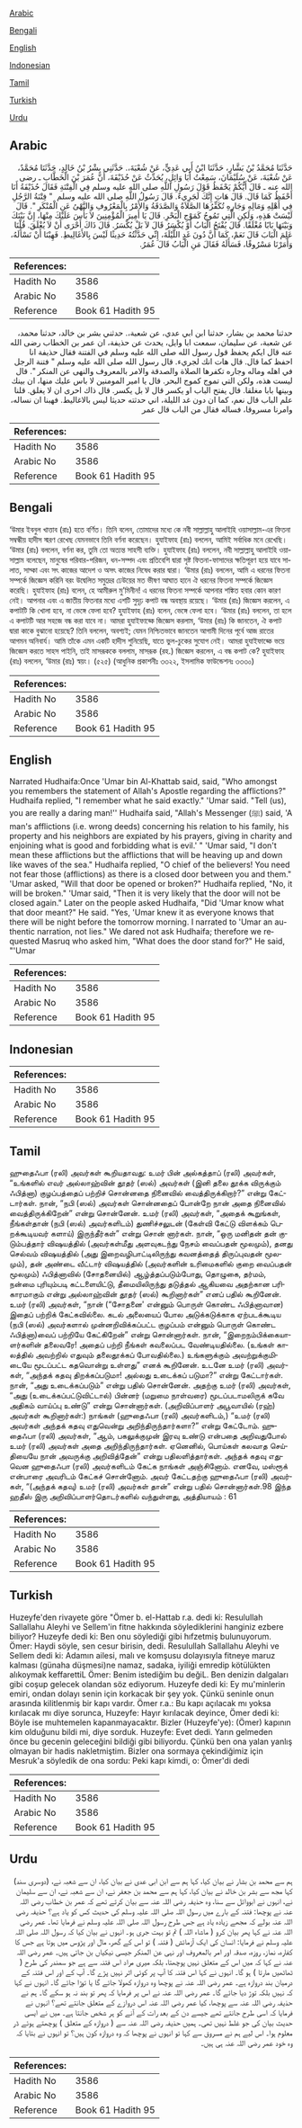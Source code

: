 [Arabic](#arabic)

[Bengali](#bengali)

[English](#english)

[Indonesian](#indonesian)

[Tamil](#tamil)

[Turkish](#turkish)

[Urdu](#urdu)

## Arabic


<div dir="rtl" lang="ar" style={{fontSize:'larger',backgroundColor:'#f8f9fa',padding:20}}>
حَدَّثَنَا مُحَمَّدُ بْنُ بَشَّارٍ، حَدَّثَنَا ابْنُ أَبِي عَدِيٍّ، عَنْ شُعْبَةَ،‏.‏ حَدَّثَنِي بِشْرُ بْنُ خَالِدٍ، حَدَّثَنَا مُحَمَّدٌ، عَنْ شُعْبَةَ، عَنْ سُلَيْمَانَ، سَمِعْتُ أَبَا وَائِلٍ، يُحَدِّثُ عَنْ حُذَيْفَةَ، أَنَّ عُمَرَ بْنَ الْخَطَّابِ ـ رضى الله عنه ـ قَالَ أَيُّكُمْ يَحْفَظُ قَوْلَ رَسُولِ اللَّهِ صلى الله عليه وسلم فِي الْفِتْنَةِ فَقَالَ حُذَيْفَةُ أَنَا أَحْفَظُ كَمَا قَالَ‏.‏ قَالَ هَاتِ إِنَّكَ لَجَرِيءٌ‏.‏ قَالَ رَسُولُ اللَّهِ صلى الله عليه وسلم ‏ "‏ فِتْنَةُ الرَّجُلِ فِي أَهْلِهِ وَمَالِهِ وَجَارِهِ تُكَفِّرُهَا الصَّلاَةُ وَالصَّدَقَةُ وَالأَمْرُ بِالْمَعْرُوفِ وَالنَّهْىُ عَنِ الْمُنْكَرِ ‏"‏‏.‏ قَالَ لَيْسَتْ هَذِهِ، وَلَكِنِ الَّتِي تَمُوجُ كَمَوْجِ الْبَحْرِ‏.‏ قَالَ يَا أَمِيرَ الْمُؤْمِنِينَ لاَ بَأْسَ عَلَيْكَ مِنْهَا، إِنَّ بَيْنَكَ وَبَيْنَهَا بَابًا مُغْلَقًا‏.‏ قَالَ يُفْتَحُ الْبَابُ أَوْ يُكْسَرُ قَالَ لاَ بَلْ يُكْسَرُ‏.‏ قَالَ ذَاكَ أَحْرَى أَنْ لاَ يُغْلَقَ‏.‏ قُلْنَا عَلِمَ الْبَابَ قَالَ نَعَمْ، كَمَا أَنَّ دُونَ غَدٍ اللَّيْلَةَ، إِنِّي حَدَّثْتُهُ حَدِيثًا لَيْسَ بِالأَغَالِيطِ‏.‏ فَهِبْنَا أَنْ نَسْأَلَهُ، وَأَمَرْنَا مَسْرُوقًا، فَسَأَلَهُ فَقَالَ مَنِ الْبَابُ قَالَ عُمَرُ‏.‏
</div>
<div style={{backgroundColor:'#f8f9fa',padding:20, marginBottom: 10}}><table> <thead> <tr> <th>References:</th> <th></th> </tr> </thead> <tbody><tr><td>Hadith No</td><td>3586</td></tr><tr><td>Arabic No</td><td>3586</td></tr><tr><td>Reference</td><td>Book 61 Hadith 95</td></tr></tbody></table></div>


<div dir="rtl" lang="ar" style={{fontSize:'larger',backgroundColor:'#f8f9fa',padding:20}}>
حدثنا محمد بن بشار، حدثنا ابن ابي عدي، عن شعبة،. حدثني بشر بن خالد، حدثنا محمد، عن شعبة، عن سليمان، سمعت ابا وايل، يحدث عن حذيفة، ان عمر بن الخطاب رضى الله عنه قال ايكم يحفظ قول رسول الله صلى الله عليه وسلم في الفتنة فقال حذيفة انا احفظ كما قال. قال هات انك لجريء. قال رسول الله صلى الله عليه وسلم " فتنة الرجل في اهله وماله وجاره تكفرها الصلاة والصدقة والامر بالمعروف والنهى عن المنكر ". قال ليست هذه، ولكن التي تموج كموج البحر. قال يا امير المومنين لا باس عليك منها، ان بينك وبينها بابا مغلقا. قال يفتح الباب او يكسر قال لا بل يكسر. قال ذاك احرى ان لا يغلق. قلنا علم الباب قال نعم، كما ان دون غد الليلة، اني حدثته حديثا ليس بالاغاليط. فهبنا ان نساله، وامرنا مسروقا، فساله فقال من الباب قال عمر
</div>
<div style={{backgroundColor:'#f8f9fa',padding:20, marginBottom: 10}}><table> <thead> <tr> <th>References:</th> <th></th> </tr> </thead> <tbody><tr><td>Hadith No</td><td>3586</td></tr><tr><td>Arabic No</td><td>3586</td></tr><tr><td>Reference</td><td>Book 61 Hadith 95</td></tr></tbody></table></div>

## Bengali


<div dir="ltr" lang="bn" style={{fontSize:'larger',backgroundColor:'#f8f9fa',padding:20}}>
‘উমার ইবনুল খাত্তাব (রাঃ) হতে বর্ণিত। তিনি বলেন, তোমাদের মধ্যে কে নবী সাল্লাল্লাহু আলাইহি ওয়াসাল্লাম-এর ফিতনা সম্বন্ধীয় হাদীস স্মরণ রেখেছ যেমনভাবে তিনি বর্ণনা করেছেন। হুযাইফাহ (রাঃ) বললেন, আমিই সর্বাধিক মনে রেখেছি। ‘উমার (রাঃ) বললেন, বর্ণনা কর, তুমি তো অত্যন্ত সাহসী ব্যক্তি। হুযাইফাহ (রাঃ) বললেন, নবী সাল্লাল্লাহু আলাইহি ওয়াসাল্লাম বলেছেন, মানুষের পরিবার-পরিজন, ধন-সম্পদ এবং প্রতিবেশি দ্বারা সৃষ্ট ফিতনা-ফাসাদের ক্ষতিপূরণ হয়ে যাবে সালাত, সাদ্কা এবং সৎ কাজের আদেশ ও অসৎ কাজের নিষেধ করার দ্বারা। ‘উমার (রাঃ) বললেন, আমি এ ধরনের ফিতনা সম্পর্কে জিজ্ঞেস করিনি বরং উদ্বেলিত সমুদ্রের ঢেউয়ের মত ভীষণ আঘাত হানে ঐ ধরনের ফিতনা সম্পর্কে জিজ্ঞেস করেছি। হুযাইফাহ (রাঃ) বলেন, হে আমীরুল মু’মিনীন! এ ধরনের ফিতনা সম্পর্কে আপনার শঙ্কিত হবার কোন কারণ নেই। আপনার এবং এ জাতীয় ফিতনার মধ্যে এশটি সুদৃঢ় কপাট বন্ধ অবস্থায় রয়েছে। ‘উমার (রাঃ) জিজ্ঞেস করলেন, এ কপাটটি কি খোলা হবে, না ভেঙ্গে ফেলা হবে? হুযাইফাহ (রাঃ) বলেন, ভেঙ্গে ফেলা হবে। ‘উমার (রাঃ) বললেন, তা হলে এ কপাটটি আর সহজে বন্ধ করা যাবে না। আমরা হুযাইফাহ্কে জিজ্ঞেস করলাম, ‘উমার (রাঃ) কি জানতেন, ঐ কপাট দ্বারা কাকে বুঝানো হয়েছে? তিনি বললেন, অবশ্যই; যেমন নিশ্চিতভাবে জানতেন আগামী দিনের পূর্বে আজ রাতের আগমন অনিবার্য। আমি তাঁকে এমন একটি হাদীস শুনিয়েছি, যাতে ভুল-চুকের সুযোগ নেই। আমরা হুযাইফাহ্কে ভয়ে জিজ্ঞেস করতে সাহস পাইনি, তাই মাসরূককে বললাম, মাসরূক (রহ.) জিজ্ঞেস করলেন, এ বন্ধ কপাট কে? হুযাইফাহ (রাঃ) বললেন, ‘উমার (রাঃ) স্বয়ং। (৫২৫) (আধুনিক প্রকাশনীঃ ৩৩২২, ইসলামিক ফাউন্ডেশনঃ ৩৩৩০)
</div>
<div style={{backgroundColor:'#f8f9fa',padding:20, marginBottom: 10}}><table> <thead> <tr> <th>References:</th> <th></th> </tr> </thead> <tbody><tr><td>Hadith No</td><td>3586</td></tr><tr><td>Arabic No</td><td>3586</td></tr><tr><td>Reference</td><td>Book 61 Hadith 95</td></tr></tbody></table></div>

## English


<div dir="ltr" lang="en" style={{fontSize:'larger',backgroundColor:'#f8f9fa',padding:20}}>
Narrated Hudhaifa:Once 'Umar bin Al-Khattab said, said, "Who amongst you remembers the statement of Allah's Apostle regarding the afflictions?" Hudhaifa replied, "I remember what he said exactly." 'Umar said. "Tell (us), you are really a daring man!'' Hudhaifa said, "Allah's Messenger (ﷺ) said, 'A man's afflictions (i.e. wrong deeds) concerning his relation to his family, his property and his neighbors are expiated by his prayers, giving in charity and enjoining what is good and forbidding what is evil.' " 'Umar said, "I don't mean these afflictions but the afflictions that will be heaving up and down like waves of the sea." Hudhaifa replied, "O chief of the believers! You need not fear those (afflictions) as there is a closed door between you and them." 'Umar asked, "Will that door be opened or broken?" Hudhaifa replied, "No, it will be broken." 'Umar said, "Then it is very likely that the door will not be closed again." Later on the people asked Hudhaifa, "Did 'Umar know what that door meant?" He said. "Yes, 'Umar knew it as everyone knows that there will be night before the tomorrow morning. I narrated to 'Umar an authentic narration, not lies." We dared not ask Hudhaifa; therefore we requested Masruq who asked him, "What does the door stand for?" He said, "'Umar
</div>
<div style={{backgroundColor:'#f8f9fa',padding:20, marginBottom: 10}}><table> <thead> <tr> <th>References:</th> <th></th> </tr> </thead> <tbody><tr><td>Hadith No</td><td>3586</td></tr><tr><td>Arabic No</td><td>3586</td></tr><tr><td>Reference</td><td>Book 61 Hadith 95</td></tr></tbody></table></div>

## Indonesian


<div dir="ltr" lang="id" style={{fontSize:'larger',backgroundColor:'#f8f9fa',padding:20}}>

</div>
<div style={{backgroundColor:'#f8f9fa',padding:20, marginBottom: 10}}><table> <thead> <tr> <th>References:</th> <th></th> </tr> </thead> <tbody><tr><td>Hadith No</td><td>3586</td></tr><tr><td>Arabic No</td><td>3586</td></tr><tr><td>Reference</td><td>Book 61 Hadith 95</td></tr></tbody></table></div>

## Tamil


<div dir="ltr" lang="ta" style={{fontSize:'larger',backgroundColor:'#f8f9fa',padding:20}}>
ஹுதைஃபா (ரலி) அவர்கள் கூறியதாவது: உமர் பின் அல்கத்தாப் (ரலி) அவர்கள், “உங்களில் எவர் அல்லாஹ்வின் தூதர் (ஸல்) அவர்கள் (இனி தலை தூக்க விருக்கும் ஃபித்னா) குழப்பத்தைப் பற்றிச் சொன்னதை நினைவில் வைத்திருக்கிறார்?” என்று கேட்டார்கள். நான், “நபி (ஸல்) அவர்கள் சொன்னதைப் போன்றே நான் அதை நினைவில் வைத்திருக்கிறேன்” என்று சொன்னேன். உமர் (ரலி) அவர்கள், “அதைக் கூறுங்கள், நீங்கள்தான் (நபி (ஸல்) அவர்களிடம்) துணிச்சலுடன் (கேள்வி கேட்டு விளக்கம் பெறக்கூடியவர் களாய்) இருந்தீர்கள்” என்று சொன் னார்கள். நான், “ஒரு மனிதன் தன் குடும்பத்தார் விஷயத்தில் (அவர்கள்மீது அளவுகடந்து நேசம் வைப்பதன் மூலமும்), தனது செல்வம் விஷயத்தில் (அது இறைவழிபாட்டிலிருந்து கவனத்தைத் திருப்புவதன் மூலமும்), தன் அண்டை வீட்டார் விஷயத்தில் (அவர்களின் உரிமைகளில் குறை வைப்பதன் மூலமும்) ஃபித்னாவில் (சோதனையில்) ஆழ்த்தப்படும்போது, தொழுகை, தர்மம், நன்மை புரியும்படி கட்டளையிட்டு, தீமையிலிருந்து தடுத்தல் ஆகியவை அதற்கான பரிகாரமாகும் என்று அல்லாஹ்வின் தூதர் (ஸல்) கூறினார்கள்” எனப் பதில் கூறினேன். உமர் (ரலி) அவர்கள், “நான் (“சோதனை' என்னும் பொருள் கொண்ட ஃபித்னாவான) இதைப் பற்றிக் கேட்கவில்லை. கடல் அலையைப் போல அடுக்கடுக்காக ஏற்படக்கூடிய (நபி (ஸல்) அவர்களால் முன்னறிவிக்கப்பட்ட குழப்பம் என்னும் பொருள் கொண்ட ஃபித்னா)வைப் பற்றியே கேட்கிறேன்” என்று சொன்னார்கள். நான், “இறைநம்பிக்கையாளர்களின் தலைவரே! அதைப் பற்றி நீங்கள் கவலைப்பட வேண்டியதில்லை. (உங்கள் காலத்தில் அவற்றில் எதுவும் தலைதூக்கப் போவதில்லை.) உங்களுக்கும் அவற்றுக்குமிடையே மூடப்பட்ட கதவொன்று உள்ளது” எனக் கூறினேன். உடனே உமர் (ரலி) அவர்கள், “அந்தக் கதவு திறக்கப்படுமா! அல்லது உடைக்கப் படுமா?” என்று கேட்டார்கள். நான், “அது உடைக்கப்படும்” என்று பதில் சொன்னேன். அதற்கு உமர் (ரலி) அவர்கள், “அது (உடைக்கப்பட்டுவிட்டால்) பின்னர் (மறுமை நாள்வரை) மூடப்படாமலிருக் கவே அதிகம் வாய்ப்பு உண்டு” என்று சொன்னார்கள். (அறிவிப்பாளர் அபூவாயில் (ரஹ்) அவர்கள் கூறினார்கள்:) நாங்கள் (ஹுதைஃபா (ரலி) அவர்களிடம்,) “உமர் (ரலி) அவர்கள் அந்தக் கதவு எதுவென்று அறிந்திருந்தார்களா?” என்று கேட்டோம். ஹுதைஃபா (ரலி) அவர்கள், “ஆம், பகலுக்குமுன் இரவு உண்டு என்பதை அறிவதுபோல் உமர் (ரலி) அவர்கள் அதை அறிந்திருந்தார்கள். ஏனெனில், பொய்கள் கலவாத செய்தியையே நான் அவருக்கு அறிவித்தேன்” என்று பதிலளித்தார்கள். அந்தக் கதவு எதுவென ஹுதைஃபா (ரலி) அவர்களிடம் கேட்க நாங்கள் அஞ்சினோம். எனவே, மஸ்ரூக் என்பாரை அவரிடம் கேட்கச் சொன்னோம். அவர் கேட்டதற்கு ஹுதைஃபா (ரலி) அவர்கள், “(அந்தக் கதவு) உமர் (ரலி) அவர்கள் தான்” என்று பதில் சொன்னார்கள்.98 இந்த ஹதீஸ் இரு அறிவிப்பாளர்தொடர்களில் வந்துள்ளது, அத்தியாயம் : 61
</div>
<div style={{backgroundColor:'#f8f9fa',padding:20, marginBottom: 10}}><table> <thead> <tr> <th>References:</th> <th></th> </tr> </thead> <tbody><tr><td>Hadith No</td><td>3586</td></tr><tr><td>Arabic No</td><td>3586</td></tr><tr><td>Reference</td><td>Book 61 Hadith 95</td></tr></tbody></table></div>

## Turkish


<div dir="ltr" lang="tr" style={{fontSize:'larger',backgroundColor:'#f8f9fa',padding:20}}>
Huzeyfe'den rivayete göre "Ömer b. el-Hattab r.a. dedi ki: Resulullah Sallallahu Aleyhi ve Sellem'in fitne hakkında söylediklerini hanginiz ezbere biliyor? Huzeyfe dedi ki: Ben onu söylediği gibi hıfzetmiş bulunuyorum. Ömer: Haydi söyle, sen cesur birisin, dedi. Resulullah Sallallahu Aleyhi ve Sellem dedi ki: Adamın ailesi, malı ve komşusu dolayısıyla fitneye maruz kalması (günaha düşmesi)ne namaz, sadaka, iyiliği emredip kötülükten alıkoymak keffarettiL Ömer: Benim istediğim bu değiL. Ben denizin dalgaları gibi coşup gelecek olandan söz ediyorum. Huzeyfe dedi ki: Ey mu'minlerin emiri, ondan dolayı senin için korkacak bir şey yok. Çünkü seninle onun arasında kilitlenmiş bir kapı vardır. Ömer r.a.: Bu kapı açılacak mı yoksa kırılacak mı diye sorunca, Huzeyfe: Hayır kırılacak deyince, Ömer dedi ki: Böyle ise muhtemelen kapanmayacaktır. Bizler (Huzeyfe'ye): (Ömer) kapının kim olduğunu bildi mi, diye sorduk. Huzeyfe: Evet dedi. Yarın gelmeden önce bu gecenin geleceğini bildiği gibi biliyordu. Çünkü ben ona yalan yanlış olmayan bir hadis nakletmiştim. Bizler ona sormaya çekindiğimiz için Mesruk'a söyledik de ona sordu: Peki kapı kimdi, o: Ömer'di dedi
</div>
<div style={{backgroundColor:'#f8f9fa',padding:20, marginBottom: 10}}><table> <thead> <tr> <th>References:</th> <th></th> </tr> </thead> <tbody><tr><td>Hadith No</td><td>3586</td></tr><tr><td>Arabic No</td><td>3586</td></tr><tr><td>Reference</td><td>Book 61 Hadith 95</td></tr></tbody></table></div>

## Urdu


<div dir="rtl" lang="ur" style={{fontSize:'larger',backgroundColor:'#f8f9fa',padding:20}}>
ہم سے محمد بن بشار نے بیان کیا، کہا ہم سے ابن ابی عدی نے بیان کیا، ان سے شعبہ نے، (دوسری سند) کہا مجھ سے بشر بن خالد نے بیان کیا، کہا ہم سے محمد بن جعفر نے، ان سے شعبہ نے، ان سے سلیمان نے، انہوں نے ابووائل سے سنا، وہ حذیفہ رضی اللہ عنہ سے بیان کرتے تھے کہ عمر بن خطاب رضی اللہ عنہ نے پوچھا: فتنہ کے بارے میں رسول اللہ صلی اللہ علیہ وسلم کی حدیث کس کو یاد ہے؟ حذیفہ رضی اللہ عنہ بولے کہ مجھے زیادہ یاد ہے جس طرح رسول اللہ صلی اللہ علیہ وسلم نے فرمایا تھا۔ عمر رضی اللہ عنہ نے کہا پھر بیان کرو ( ماشاء اللہ ) تم تو بہت جری ہو۔ انہوں نے بیان کیا کہ رسول اللہ صلی اللہ علیہ وسلم نے فرمایا: انسان کی ایک آزمائش ( فتنہ ) تو اس کے گھر، مال اور پڑوس میں ہوتا ہے جس کا کفارہ، نماز، روزہ، صدقہ اور امر بالمعروف اور نہی عن المنکر جیسی نیکیاں بن جاتی ہیں۔ عمر رضی اللہ عنہ نے کہا کہ میں اس کے متعلق نہیں پوچھتا، بلکہ میری مراد اس فتنہ سے ہے جو سمندر کی طرح ( ٹھاٹھیں مارتا ) ہو گا۔ انہوں نے کہا اس فتنہ کا آپ پر کوئی اثر نہیں پڑے گا۔ آپ کے اور اس فتنہ کے درمیان بند دروازہ ہے۔ عمر رضی اللہ عنہ نے پوچھا وہ دروازہ کھولا جائے گا یا توڑا جائے گا۔ انہوں نے کہا کہ نہیں بلکہ توڑ دیا جائے گا۔ عمر رضی اللہ عنہ نے اس پر فرمایا کہ پھر تو بند نہ ہو سکے گا۔ ہم نے حذیفہ رضی اللہ عنہ سے پوچھا، کیا عمر رضی اللہ عنہ اس دروازے کے متعلق جانتے تھے؟ انہوں نے فرمایا کہ اسی طرح جانتے تھے جیسے دن کے بعد رات کے آنے کو ہر شخص جانتا ہے۔ میں نے ایسی حدیث بیان کی جو غلط نہیں تھی۔ ہمیں حذیفہ رضی اللہ عنہ سے ( دروازہ کے متعلق ) پوچھتے ہوئے ڈر معلوم ہوا۔ اس لیے ہم نے مسروق سے کہا تو انہوں نے پوچھا کہ وہ دروازہ کون ہیں؟ تو انہوں نے بتایا کہ وہ خود عمر رضی اللہ عنہ ہی ہیں۔
</div>
<div style={{backgroundColor:'#f8f9fa',padding:20, marginBottom: 10}}><table> <thead> <tr> <th>References:</th> <th></th> </tr> </thead> <tbody><tr><td>Hadith No</td><td>3586</td></tr><tr><td>Arabic No</td><td>3586</td></tr><tr><td>Reference</td><td>Book 61 Hadith 95</td></tr></tbody></table></div>